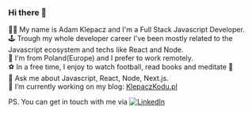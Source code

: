 ### Hi there 👋
👨‍💻 My name is Adam Klepacz and I'm a Full Stack Javascript Developer.</br>
🕹️ Trough my whole developer career I've been mostly related to the Javascript ecosystem and techs like React and Node.<br>
📍 I'm from Poland(Europe) and I prefer to work remotely.<br>
⚽ In a free time, I enjoy to watch football, read books and meditate 🧘<br>
💬 Ask me about Javascript, React, Node, Next.js.<br>
🔭 I’m currently working on my blog: [KlepaczKodu.pl](https://www.klepaczkodu.pl/)

PS. You can get in touch with me via [![LinkedIn](https://img.shields.io/badge/Linkedin-green?logo=linkedin&style=social) ](https://www.linkedin.com/in/adam-klepacz/) 

<!--
**adamklepacz/adamklepacz** is a ✨ _special_ ✨ repository because its `README.md` (this file) appears on your GitHub profile.

Here are some ideas to get you started:


- 🌱 I’m currently learning ...
- 👯 I’m looking to collaborate on ...
- 🤔 I’m looking for help with ...
- 💬 Ask me about ...
- 📫 How to reach me: ...
- 😄 Pronouns: ...
- ⚡ Fun fact: ...
-->
